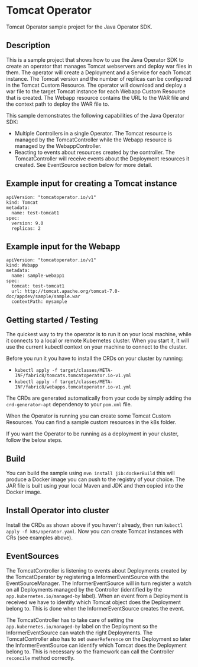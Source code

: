 # Tomcat Operator

Tomcat Operator sample project for the Java Operator SDK.

## Description
This is a sample project that shows how to use the Java Operator SDK to create an operator that manages
Tomcat webservers and deploy war files in them. The operator will create a Deployment and a Service for each Tomcat 
instance. The Tomcat version and the number of replicas can be configured in the Tomcat Custom Resource. The
operator will download and deploy a war file to the target Tomcat instance for each Webapp Custom Resource that is 
created. The Webapp resource contains the URL to the WAR file and the context path to deploy the WAR file to.

This sample demonstrates the following capabilities of the Java Operator SDK:
* Multiple Controllers in a single Operator. The Tomcat resource is managed by the TomcatController while the Webapp
resource is managed by the WebappController.
* Reacting to events about resources created by the controller. The TomcatController will receive events about the
Deployment resources it created. See EventSource section below for more detail. 

## Example input for creating a Tomcat instance
```
apiVersion: "tomcatoperator.io/v1"
kind: Tomcat
metadata:
  name: test-tomcat1
spec:
  version: 9.0
  replicas: 2
```

## Example input for the Webapp
```
apiVersion: "tomcatoperator.io/v1"
kind: Webapp
metadata:
  name: sample-webapp1
spec:
  tomcat: test-tomcat1
  url: http://tomcat.apache.org/tomcat-7.0-doc/appdev/sample/sample.war
  contextPath: mysample
```

## Getting started / Testing

The quickest way to try the operator is to run it on your local machine, while it connects to a
local or remote Kubernetes cluster. When you start it, it will use the current kubectl context on
your machine to connect to the cluster.

Before you run it you have to install the CRDs on your cluster by running:
- `kubectl apply -f target/classes/META-INF/fabric8/tomcats.tomcatoperator.io-v1.yml`
- `kubectl apply -f target/classes/META-INF/fabric8/webapps.tomcatoperator.io-v1.yml`

The CRDs are generated automatically from your code by simply adding the `crd-generator-apt`
dependency to your `pom.xml` file.

When the Operator is running you can create some Tomcat Custom Resources. You can find a sample
custom resources in the k8s folder.

If you want the Operator to be running as a deployment in your cluster, follow the below steps.

## Build

You can build the sample using `mvn install jib:dockerBuild` this will produce a Docker image you
can push to the registry of your choice. The JAR file is built using your local Maven and JDK and
then copied into the Docker image.

## Install Operator into cluster

Install the CRDs as shown above if you haven't already, then
run `kubectl apply -f k8s/operator.yaml`. Now you can create Tomcat instances with CRs (see examples
above).

## EventSources
The TomcatController is listening to events about Deployments created by the TomcatOperator by
registering a InformerEventSource with the EventSourceManager. The InformerEventSource will in turn
register a watch on all Deployments managed by the Controller (identified by
the `app.kubernetes.io/managed-by` label). When an event from a Deployment is received we have to
identify which Tomcat object does the Deployment belong to. This is done when the
InformerEventSource creates the event.

The TomcatController has to take care of setting the `app.kubernetes.io/managed-by` label on the
Deployment so the InformerEventSource can watch the right Deployments. The TomcatController also has
to set `ownerReference` on the Deployment so later the InformerEventSource can identify which Tomcat
does the Deployment belong to. This is necessary so the framework can call the Controller
`reconcile` method correctly.

